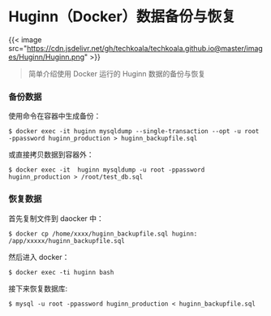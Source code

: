 # Huginn（Docker）数据备份与恢复

   {{< image src="https://cdn.jsdelivr.net/gh/techkoala/techkoala.github.io@master/images/Huginn/Huginn.png" >}} 
   
> 简单介绍使用 Docker 运行的 Huginn 数据的备份与恢复

<!--more-->

### 备份数据

使用命令在容器中生成备份：

```shell
$ docker exec -it huginn mysqldump --single-transaction --opt -u root -ppassword huginn_production > huginn_backupfile.sql
```

或直接拷贝数据到容器外：

```shell
$ docker exec -it  huginn mysqldump -u root -ppassword huginn_production > /root/test_db.sql
```

### 恢复数据

首先复制文件到 daocker 中：

```shell
$ docker cp /home/xxxx/huginn_backupfile.sql huginn: /app/xxxxx/huginn_backupfile.sql
```

然后进入 docker：

```shell
$ docker exec -ti huginn bash
```

接下来恢复数据库:

```shell
$ mysql -u root -ppassword huginn_production < huginn_backupfile.sql
```
